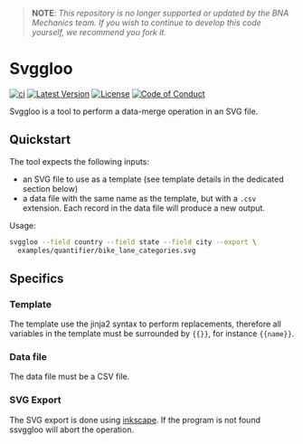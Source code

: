 > **NOTE**: _This repository is no longer supported or updated by the BNA
> Mechanics team. If you wish to continue to develop this code yourself, we
> recommend you fork it._

# Svggloo

[![ci](https://github.com/PeopleForBikes/svggloo/actions/workflows/ci.yaml/badge.svg)](https://github.com/PeopleForBikes/svggloo/actions/workflows/ci.yaml)
[![Latest Version](https://img.shields.io/github/v/tag/PeopleForBikes/svggloo?sort=semver&label=version)](https://github.com/PeopleForBikes/svggloo/)
[![License](https://img.shields.io/badge/license-mit-blue.svg)](https://github.com/PeopleForBikes/svggloo/blob/main/LICENSE)
[![Code of Conduct](https://img.shields.io/badge/code_of_conduct-🌐-ff69b4.svg?logoColor=white)](https://github.com/PeopleForBikes/svggloo/blob/main/code-of-conduct.md)

Svggloo is a tool to perform a data-merge operation in an SVG file.

## Quickstart

The tool expects the following inputs:

- an SVG file to use as a template (see template details in the dedicated
  section below)
- a data file with the same name as the template, but with a `.csv` extension.
  Each record in the data file will produce a new output.

Usage:

```bash
svggloo --field country --field state --field city --export \
  examples/quantifier/bike_lane_categories.svg
```

## Specifics

### Template

The template use the jinja2 syntax to perform replacements, therefore all
variables in the template must be surrounded by `{{}}`, for instance `{{name}}`.

### Data file

The data file must be a CSV file.

### SVG Export

The SVG export is done using [inkscape]. If the program is not found ssvggloo
will abort the operation.

[inkscape]: https://inkscape.org/
